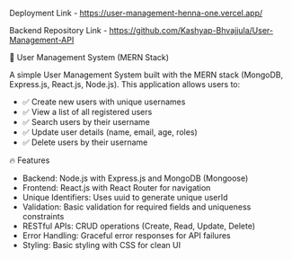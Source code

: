 Deployment Link - https://user-management-henna-one.vercel.app/

Backend Repository Link - https://github.com/Kashyap-Bhvajjula/User-Management-API


🌟 User Management System (MERN Stack)

A simple User Management System built with the MERN stack (MongoDB, Express.js, React.js, Node.js). This application allows users to:

- ✅ Create new users with unique usernames
- ✅ View a list of all registered users
- ✅ Search users by their username
- ✅ Update user details (name, email, age, roles)
- ✅ Delete users by their username
  
🔥 Features
- Backend: Node.js with Express.js and MongoDB (Mongoose)
- Frontend: React.js with React Router for navigation
- Unique Identifiers: Uses uuid to generate unique userId
- Validation: Basic validation for required fields and uniqueness constraints
- RESTful APIs: CRUD operations (Create, Read, Update, Delete)
- Error Handling: Graceful error responses for API failures
- Styling: Basic styling with CSS for clean UI
